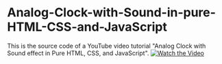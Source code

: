 # Analog-Clock-with-Sound-in-pure-HTML-CSS-and-JavaScript
This is the source code of a YouTube video tutorial "Analog Clock with Sound effect in Pure HTML, CSS, and JavaScript".
[![Watch the Video](https://img.youtube.com/vi/VFceADruA4c/0.jpg)](https://www.youtube.com/watch?v=VFceADruA4c)
